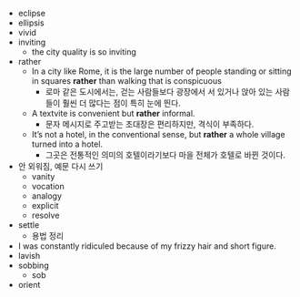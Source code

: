 - eclipse
- ellipsis
- vivid
- inviting
	- the city quality is so inviting
- rather
	- In a city like Rome, it is the large number of people standing or sitting in squares **rather** than walking that is conspicuous
		- 로마 같은 도시에서는, 걷는 사람들보다 광장에서 서 있거나 앉아 있는 사람들이 훨씬 더 많다는 점이 특히 눈에 띈다.
	- A textvite is convenient but **rather** informal.
		- 문자 메시지로 주고받는 초대장은 편리하지만, 격식이 부족하다.
	-  It’s not a hotel, in the conventional sense, but **rather** a whole village turned into a hotel. 
		- 그곳은 전통적인 의미의 호텔이라기보다 마을 전체가 호텔로 바뀐 것이다. 
- 안 외워짐, 예문 다시 쓰기
	- vanity
	- vocation
	- analogy
	- explicit
	- resolve
- settle
	- 용법 정리
- I was constantly ridiculed because of my frizzy hair and short figure. 
- lavish
- sobbing
	- sob
- orient